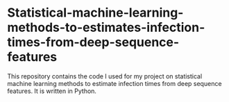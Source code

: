 # Statistical-machine-learning-methods-to-estimates-infection-times-from-deep-sequence-features
This repository contains the code I used for my project on statistical machine learning methods to estimate infection times from deep sequence features. It is written in Python.
